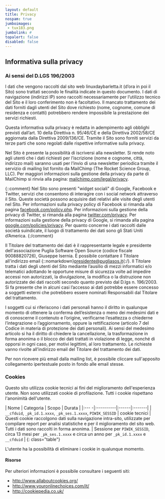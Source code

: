 ```yaml
---
layout: default
title: Privacy
nospam: true
jumboimages:
 - tux183.png
jumbolink: #
topalert: false
disabled: false
---
```

## Informativa sulla privacy

### Ai sensi del D.LGS 196/2003

I dati che vengono raccolti dal sito web linuxdaybarletta.it (d’ora in poi il Sito) sono trattati secondo le finalità indicate in questo documento. I dati di navigazione (indirizzi IP) sono raccolti necessariamente per l’utilizzo tecnico del Sito e il loro conferimento non è facoltativo. Il mancato trattamento dei dati forniti dagli utenti del Sito dove richiesto (nome, cognome, comune di residenza e contatti) potrebbero rendere impossibile la prestazione dei servizi richiesti.

Questa informativa sulla privacy è redatta in adempimento agli obblighi previsti dall’art. 10 della Direttiva n. 95/46/CE e della Direttiva 2002/58/CE aggiornata dalla Direttiva 2009/136/CE. Tramite il Sito sono forniti servizi da terze parti che sono regolati dalle rispettive informative sulla privacy.

Nel Sito è presente la possibilità di iscriversi alla newsletter. Si rende noto agli utenti che i dati richiesti per l’iscrizione (nome e cognome, città, indirizzo mail) saranno usati per l’invio di una newsletter periodica tramite il servizio di mailing list fornito da MailChimp (The Rocket Science Group, LLC). Per maggiori informazioni sulla gestione della privacy da parte di MailChimp si rinvia alla pagina: [mailchimp.com/legal/privacy](http://www.mailchimp.com/legal/privacy).

{::comment}
Nel Sito sono presenti "widget sociali" di Google, Facebook e Twitter, servizi che consentono di interagire con i social network attraverso il Sito. Queste società possono acquisire dati relativi alle visite degli utenti nel Sito. Per informazioni sulla privacy policy di Facebook si rimanda alla pagina [facebook.com/policy.php](https://www.facebook.com/policy.php). Per informazioni sulla gestione della privacy di Twitter, si rimanda alla pagina [twitter.com/privacy](http://www.twitter.com/privacy). Per informazioni sulla gestione della privacy di Google, si rimanda alla pagina [google.com/policies/privacy](http://www.google.com/policies/privacy). Per quanto concerne i dati raccolti dalle società suindicate, il luogo di trattamento dei dati sono gli Stati Uniti d’America.
{:/comment}

Il Titolare del trattamento dei dati è il rappresentante legale e presidente dell'associazione Puglia Software Open Source (codice fiscale 90088820726), Giuseppe Isernia. È possibile contattare il Titolare all'indirizzo email {::nomarkdown}<a id="mlsnd" href="&#109;&#097;&#105;&#108;377867bca0ab759b28b215d31e10ad8b&#116;&#111;&#058;&#112;&#114;&#101;&#115;&#105;377867bca0ab759b28b215d31e10ad8b&#100;&#101;&#110;&#116;&#101;&#064;&#112;&#117;&#103;&#108;&#105;&#097;&#115;&#111;&#115;&#046;&#105;&#116;">&#112;&#114;&#101;&#115;&#105;&#100;&#101;&#110;&#116;&#101;&#064;&#112;&#117;&#103;&#108;&#105;&#097;&#115;&#111;&#115;&#046;&#105;&#116;</a>{:/}. Il Titolare tratta i dati degli utenti del Sito mediante l’ausilio di mezzi informatici e/o telematici adottando le opportune misure di sicurezza volte ad impedire accessi non autorizzati, la divulgazione, la modifica o la distruzione non autorizzate dei dati raccolti secondo quanto previsto dal D.lgs n. 196/2003. Si fa presente che in alcuni casi l’accesso ai dati potrebbe essere concesso a soggetti esterni che potrebbero essere nominati  Responsabili dal Titolare del trattamento.

I soggetti cui si riferiscono i dati personali hanno il diritto in qualunque momento di ottenere la conferma dell’esistenza o meno dei medesimi dati e di conoscerne il contenuto e l’origine, verificarne l’esattezza o chiederne l’integrazione o l’aggiornamento, oppure la rettificazione (articolo 7 del Codice in materia di protezione dei dati personali). Ai sensi del medesimo articolo si ha il diritto di chiedere la cancellazione, la trasformazione in forma anonima o il blocco dei dati trattati in violazione di legge, nonché di opporsi in ogni caso, per motivi legittimi, al loro trattamento. Le richieste vanno rivolte all’indirizzo email del Titolare del trattamento dei dati.

Per non ricevere più email dalla mailing list, è possibile cliccare sull'apposito collegamento ipertestuale posto in fondo alle email stesse.

### Cookies

Questo sito utilizza cookie tecnici ai fini del miglioramento dell'esperienza utente. Non sono utilizzati cookie di profilazione. Tutti i cookie rispettano l'anonimità dell'utente.

| Nome | Categoria | Scopo | Durata |
|:--- -|:----------|:------|:-------|
| `__cfduid`, `_pk_id.1.xxxx`, `_pk_ses.1.xxxx`, `PIWIK_SESSID` | cookie tecnici | Questi cookie raccolgono dati sulla navigazione intra-sito, utilizzate per compilare report per analisi statistiche e per il  miglioramento del sito web. Tutti i dati sono raccolti in forma anonima. | Sessione per `PIWIK_SESSID`, circa 13 mesi per `_pk_ses.1.xxxx` e circa un anno per `_pk_id.1.xxxx` e `__cfduid` |
{: class="table"}

L'utente ha la possibilità di eliminare i cookie in qualunque momento.

#### Risorse

Per ulteriori informazioni è possibile consultare i seguenti siti:

* <http://www.allaboutcookies.org/>
* <http://www.youronlinechoices.com/it/>
* <http://cookiepedia.co.uk/>
